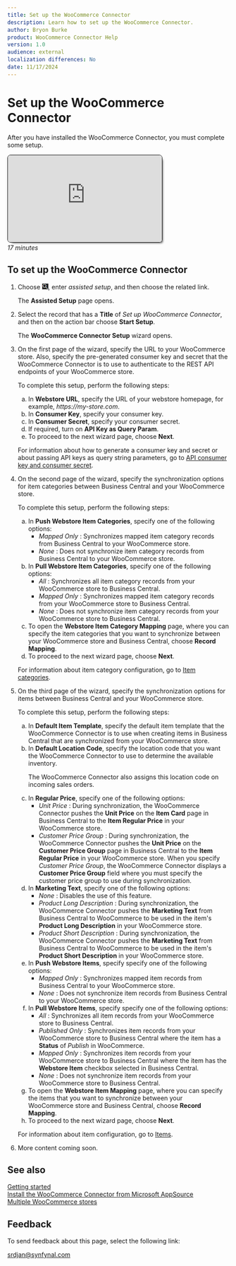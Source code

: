 ```yaml
---
title: Set up the WooCommerce Connector
description: Learn how to set up the WooCommerce Connector.
author: Bryon Burke
product: WooCommerce Connector Help
version: 1.0
audience: external
localization differences: No
date: 11/17/2024
---
```


<!-- markdownlint-disable MD006 MD007 MD009 MD024 MD025 MD033 -->
<!--// cspell:ignore  markdownlint allowfullscreen keyframes WooCommerce autoplay webstore -->

# Set up the WooCommerce Connector

After you have installed the WooCommerce Connector, you must complete some setup.

<iframe width="350" height="197" src="https://www.youtube.com/embed/oQrN34-WnT8" title="YouTube video player" frameborder="0" allow="accelerometer; autoplay; clipboard-write; encrypted-media; gyroscope; picture-in-picture" allowfullscreen style="border:1px solid; border-color:#0a0a0a;box-shadow:5px 5px 5px -5px #0a0a0a;border-radius:7px"></iframe><br><i>17 minutes</i>

## To set up the WooCommerce Connector

1. Choose ![Lightbulb that opens the Tell Me feature.](media/ui-search/search_small.png "Tell me what you want to do"), enter <i>assisted setup</i>, and then choose the related link.

   The <b>Assisted Setup</b> page opens.

1. Select the record that has a <b>Title</b> of <i>Set up WooCommerce Connector</i>, and then on the action bar choose <b>Start Setup</b>.

   The <b>WooCommerce Connector Setup</b> wizard opens.

1. On the first page of the wizard, specify the URL to your WooCommerce store. Also, specify the pre-generated consumer key and secret that the WooCommerce Connector is to use to authenticate to the REST API endpoints of your WooCommerce store.

   To complete this setup, perform the following steps:
   <ol type="a">
    <li>In <b>Webstore URL</b>, specify the URL of your webstore homepage, for example, <i>https://my-store.com</i>.</li>
    <li>In <b>Consumer Key</b>, specify your consumer key.</li>
    <li>In <b>Consumer Secret</b>, specify your consumer secret.</li>
    <li>If required, turn on <b>API Key as Query Param</b>.</li>
    <li>To proceed to the next wizard page, choose <b>Next</b>.</li>
   </ol>

   For information about how to generate a consumer key and secret or about passing API keys as query string parameters, go to <a href="api-consumer-key-consumer-secret.md" target="_blank">API consumer key and consumer secret</a>.

1. On the second page of the wizard, specify the synchronization options for item categories between Business Central and your WooCommerce store.

   To complete this setup, perform the following steps:
   <ol type="a">
    <li>In <b>Push Webstore Item Categories</b>, specify one of the following options:
     <ul>
      <li><i>Mapped Only</i> : Synchronizes mapped item category records from Business Central to your WooCommerce store.</li>
      <li><i>None</i> : Does not synchronize item category records from Business Central to your WooCommerce store.</li>
     </ul></li>
    <li>In <b>Pull Webstore Item Categories</b>, specify one of the following options:
     <ul>
      <li><i>All</i> : Synchronizes all item category records from your WooCommerce store to Business Central.</li>
      <li><i>Mapped Only</i> : Synchronizes mapped item category records from your WooCommerce store to Business Central.</li>
      <li><i>None</i> : Does not synchronize item category records from your WooCommerce store to Business Central.</li>
     </ul></li>
    <li>To open the <b>Webstore Item Category Mapping</b> page, where you can specify the item categories that you want to synchronize between your WooCommerce store and Business Central, choose <b>Record Mapping</b>.</li>
    <li>To proceed to the next wizard page, choose <b>Next</b>.</li>
   </ol>

   For information about item category configuration, go to <a href="item-categories.md" target="_blank">Item categories</a>.

1. On the third page of the wizard, specify the synchronization options for items between Business Central and your WooCommerce store.

   To complete this setup, perform the following steps:
   <ol type="a">
    <li>In <b>Default Item Template</b>, specify the default item template that the WooCommerce Connector is to use when creating items in Business Central that are synchronized from your WooCommerce store.</li>
    <li>In <b>Default Location Code</b>, specify the location code that you want the WooCommerce Connector to use to determine the available inventory.<br>
     <p>The WooCommerce Connector also assigns this location code on incoming sales orders.</p></li>
    <li>In <b>Regular Price</b>, specify one of the following options:
     <ul>
      <li><i>Unit Price</i> : During synchronization, the WooCommerce Connector pushes the <b>Unit Price</b> on the <b>Item Card</b> page in Business Central to the <b>Item Regular Price</b> in your WooCommerce store.</li>
      <li><i>Customer Price Group</i> : During synchronization, the WooCommerce Connector pushes the <b>Unit Price</b> on the <b>Customer Price Group</b> page in Business Central to the <b>Item Regular Price</b> in your WooCommerce store. When you specify <i>Customer Price Group</i>, the WooCommerce Connector displays a <b>Customer Price Group</b> field where you must specify the customer price group to use during synchronization.</li>
     </ul></li>
    <li>In <b>Marketing Text</b>, specify one of the following options:
     <ul>
      <li><i>None</i> : Disables the use of this feature.</li>
      <li><i>Product Long Description</i> : During synchronization, the WooCommerce Connector pushes the <b>Marketing Text</b> from Business Central to WooCommerce to be used in the item's <b>Product Long Description</b> in your WooCommerce store.</li>
      <li><i>Product Short Description</i> : During synchronization, the WooCommerce Connector pushes the <b>Marketing Text</b> from Business Central to WooCommerce to be used in the item's <b>Product Short Description</b> in your WooCommerce store.</li>
     </ul></li>
    <li>In <b>Push Webstore Items</b>, specify specify one of the following options:
     <ul>
      <li><i>Mapped Only</i> : Synchronizes mapped item records from Business Central to your WooCommerce store.</li>
      <li><i>None</i> : Does not synchronize item records from Business Central to your WooCommerce store.</li>
     </ul></li>
    <li>In <b>Pull Webstore Items</b>, specify specify one of the following options:
     <ul>
      <li><i>All</i> : Synchronizes all item records from your WooCommerce store to Business Central.</li>
      <li><i>Published Only</i> : Synchronizes item records from your WooCommerce store to Business Central where the item has a <b>Status</b> of <i>Publish</i> in WooCommerce.</li>
      <li><i>Mapped Only</i> : Synchronizes item records from your WooCommerce store to Business Central where the item has the <b>Webstore Item</b> checkbox selected in Business Central.</li>
      <li><i>None</i> : Does not synchronize item records from your WooCommerce store to Business Central.</li>
     </ul></li>
    <li>To open the <b>Webstore Item Mapping</b> page, where you can specify the items that you want to synchronize between your WooCommerce store and Business Central, choose <b>Record Mapping</b>.</li>
    <li>To proceed to the next wizard page, choose <b>Next</b>.</li>
   </ol>

   For information about item configuration, go to <a href="items.md" target="_blank">Items</a>.

1. More content coming soon.

## See also

[Getting started](getting-started.md)  
[Install the WooCommerce Connector from Microsoft AppSource](install-woocommerce-connector-from-microsoft-appsource.md)  
[Multiple WooCommerce stores](multiple-woocommerce-stores.md)  

## Feedback

To send feedback about this page, select the following link:

[srdjan@synfynal.com](mailto:srdjan@synfynal.com?subject=Documentation%20Feedback%20Product%20Docs:%20set-up-woocommerce-connector)
